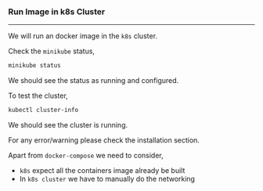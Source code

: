 ### Run Image in k8s Cluster

---

We will run an docker image in the `k8s` cluster.

Check the `minikube` status,

```bash
minikube status
```

We should see the status as running and configured.

To test the cluster,

```bash
kubectl cluster-info
```

We should see the cluster is running.

For any error/warning please check the installation section.

Apart from `docker-compose` we need to consider,

- `k8s` expect all the containers image already be built
- In `k8s cluster` we have to manually do the networking
